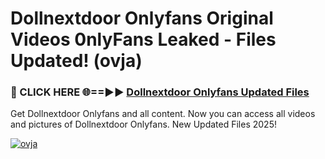 # Dollnextdoor Onlyfans Original Videos 0nlyFans Leaked - Files Updated! (ovja)

<h3>🔴 CLICK HERE 🌐==►► <a href="https://tinyurl.com/ehrbuxhb" rel="nofollow">Dollnextdoor Onlyfans Updated Files</a></h3>

Get Dollnextdoor Onlyfans and all content. Now you can access all videos and pictures of Dollnextdoor Onlyfans. New Updated Files 2025!

[![ovja](https://i.imgur.com/lVYEuWS.gif)](https://tinyurl.com/ehrbuxhb)
